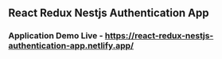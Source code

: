 ## React Redux Nestjs Authentication App

### Application Demo Live - https://react-redux-nestjs-authentication-app.netlify.app/
